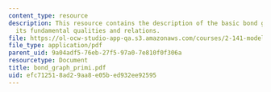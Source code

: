 ```yaml
---
content_type: resource
description: This resource contains the description of the basic bond graph primitives,
  its fundamental qualities and relations.
file: https://ol-ocw-studio-app-qa.s3.amazonaws.com/courses/2-141-modeling-and-simulation-of-dynamic-systems-fall-2006/efc712518ad29aa8e05bed932ee92595_bond_graph_primi.pdf
file_type: application/pdf
parent_uid: 9a04adf5-76eb-27f5-97a0-7e810f0f306a
resourcetype: Document
title: bond_graph_primi.pdf
uid: efc71251-8ad2-9aa8-e05b-ed932ee92595
---
```

